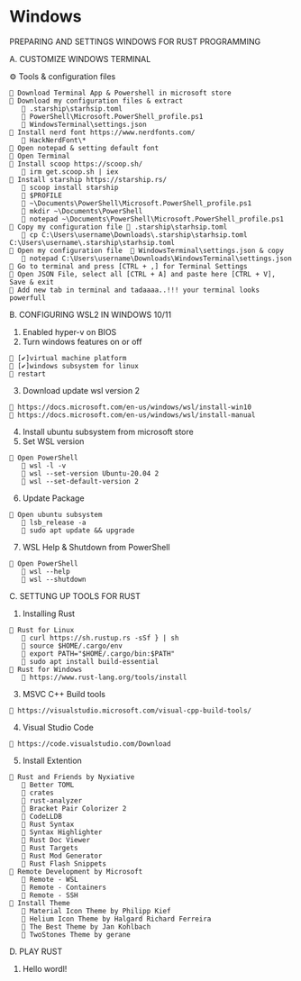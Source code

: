 # Windows
 
PREPARING AND SETTINGS WINDOWS FOR RUST PROGRAMMING

A. CUSTOMIZE WINDOWS TERMINAL
  
  ⚙ Tools & configuration files
 
  	🚀 Download Terminal App & Powershell in microsoft store
	🚀 Download my configuration files & extract
	   📝 .starship\starhsip.toml
	   📝 PowerShell\Microsoft.PowerShell_profile.ps1
	   📝 WindowsTerminal\settings.json
	🚀 Install nerd font https://www.nerdfonts.com/
	   📝 HackNerdFont\*
	🚀 Open notepad & setting default font
	🚀 Open Terminal 
	🚀 Install scoop https://scoop.sh/
	   👀 irm get.scoop.sh | iex
	🚀 Install starship https://starship.rs/
	   👀 scoop install starship 
	   👀 $PROFILE
	   👀 ~\Documents\PowerShell\Microsoft.PowerShell_profile.ps1
	   👀 mkdir ~\Documents\PowerShell
	   👀 notepad ~\Documents\PowerShell\Microsoft.PowerShell_profile.ps1
	🚀 Copy my configuration file 📝 .starship\starhsip.toml
	   👀 cp C:\Users\username\Downloads\.starship\starhsip.toml C:\Users\username\.starship\starhsip.toml
	🚀 Open my configuration file  📝 WindowsTerminal\settings.json & copy
	   👀 notepad C:\Users\username\Downloads\WindowsTerminal\settings.json
	🚀 Go to terminal and press [CTRL + ,] for Terminal Settings
	🚀 Open JSON File, select all [CTRL + A] and paste here [CTRL + V],  Save & exit
	🚀 Add new tab in terminal and tadaaaa..!!! your terminal looks powerfull
	   

B. CONFIGURING WSL2 IN WINDOWS 10/11
   1. Enabled hyper-v on BIOS
   2. Turn windows features on or off
	
	🚀 [✔]virtual machine platform 
   	🚀 [✔]windows subsystem for linux
   	🚀 restart
	
   3. Download update wsl version 2

   	🚀 https://docs.microsoft.com/en-us/windows/wsl/install-win10
   	🚀 https://docs.microsoft.com/en-us/windows/wsl/install-manual
	
   4. Install ubuntu subsystem from microsoft store
   5. Set WSL version
  
   	🚀 Open PowerShell
	   👀 wsl -l -v
	   👀 wsl --set-version Ubuntu-20.04 2 
	   👀 wsl --set-default-version 2
	   
   6. Update Package

	🚀 Open ubuntu subsystem
	   👀 lsb_release -a
	   👀 sudo apt update && upgrade
	   
   7. WSL Help & Shutdown from PowerShell
 
	🚀 Open PowerShell
	   👀 wsl --help
	   👀 wsl --shutdown

C. SETTUNG UP TOOLS FOR RUST
   1. Installing Rust
 
	🚀 Rust for Linux
	   👀 curl https://sh.rustup.rs -sSf } | sh
	   👀 source $HOME/.cargo/env
	   👀 export PATH="$HOME/.cargo/bin:$PATH"
	   👀 sudo apt install build-essential
  	🚀 Rust for Windows
	   👀 https://www.rust-lang.org/tools/install
	   
   3. MSVC C++ Build tools
  
 	🚀 https://visualstudio.microsoft.com/visual-cpp-build-tools/ 
	
   4. Visual Studio Code
   
	🚀 https://code.visualstudio.com/Download
	
   5. Install Extention
   
 	🚀 Rust and Friends by Nyxiative
	   👀 Better TOML
	   👀 crates
	   👀 rust-analyzer
	   👀 Bracket Pair Colorizer 2
	   👀 CodeLLDB
	   👀 Rust Syntax
	   👀 Syntax Highlighter
	   👀 Rust Doc Viewer
	   👀 Rust Targets
	   👀 Rust Mod Generator
	   👀 Rust Flash Snippets
	🚀 Remote Development by Microsoft
	   👀 Remote - WSL
	   👀 Remote - Containers
	   👀 Remote - SSH
	🚀 Install Theme 
	   👀 Material Icon Theme by Philipp Kief
	   👀 Helium Icon Theme by Halgard Richard Ferreira
	   👀 The Best Theme by Jan Kohlbach
	   👀 TwoStones Theme by gerane

D. PLAY RUST
   1. Hello wordl!


